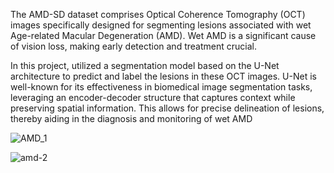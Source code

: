 The AMD-SD dataset comprises Optical Coherence Tomography (OCT) images specifically designed for segmenting lesions associated with wet Age-related Macular Degeneration (AMD). Wet AMD is a significant cause of vision loss, making early detection and treatment crucial.

In this project, utilized a segmentation model based on the U-Net architecture to predict and label the lesions in these OCT images. U-Net is well-known for its effectiveness in biomedical image segmentation tasks, leveraging an encoder-decoder structure that captures context while preserving spatial information. This allows for precise delineation of lesions, thereby aiding in the diagnosis and monitoring of wet AMD

![AMD_1](https://github.com/user-attachments/assets/ad8927a5-47bf-42b0-b503-ad6e461b297d)





![amd-2](https://github.com/user-attachments/assets/8a6f4afe-2eda-477c-bd73-15c9986ef5b4)

